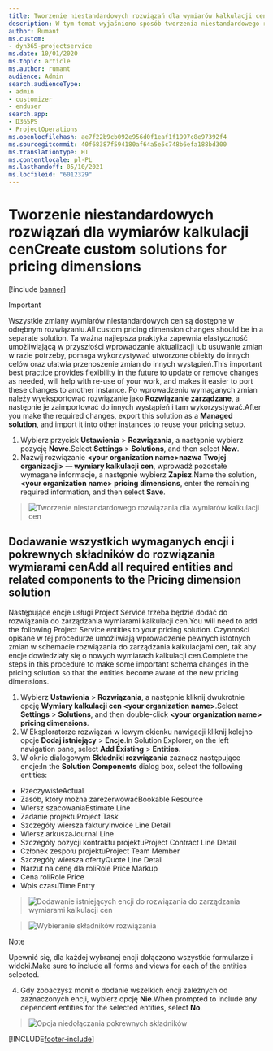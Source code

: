 ```yaml
---
title: Tworzenie niestandardowych rozwiązań dla wymiarów kalkulacji cen
description: W tym temat wyjaśniono sposób tworzenia niestandardowego rozwiązania podczas tworzenia niestandardowych wymiarów kalkulacji cen.
author: Rumant
ms.custom:
- dyn365-projectservice
ms.date: 10/01/2020
ms.topic: article
ms.author: rumant
audience: Admin
search.audienceType:
- admin
- customizer
- enduser
search.app:
- D365PS
- ProjectOperations
ms.openlocfilehash: ae7f22b9cb092e956d0f1eaf1f1997c8e97392f4
ms.sourcegitcommit: 40f68387f594180af64a5e5c748b6efa188bd300
ms.translationtype: HT
ms.contentlocale: pl-PL
ms.lasthandoff: 05/10/2021
ms.locfileid: "6012329"
---
```

# <a name="create-custom-solutions-for-pricing-dimensions"></a><span data-ttu-id="f9381-103">Tworzenie niestandardowych rozwiązań dla wymiarów kalkulacji cen</span><span class="sxs-lookup"><span data-stu-id="f9381-103">Create custom solutions for pricing dimensions</span></span>

[!include [banner](../includes/psa-now-project-operations.md)]

> [!IMPORTANT]
> <span data-ttu-id="f9381-104">Wszystkie zmiany wymiarów niestandardowych cen są dostępne w odrębnym rozwiązaniu.</span><span class="sxs-lookup"><span data-stu-id="f9381-104">All custom pricing dimension changes should be in a separate solution.</span></span> <span data-ttu-id="f9381-105">Ta ważna najlepsza praktyka zapewnia elastyczność umożliwiającą w przyszłości wprowadzanie aktualizacji lub usuwanie zmian w razie potrzeby, pomaga wykorzystywać utworzone obiekty do innych celów oraz ułatwia przenoszenie zmian do innych wystąpień.</span><span class="sxs-lookup"><span data-stu-id="f9381-105">This important best practice provides flexibility in the future to update or remove changes as needed, will help with re-use of your work, and makes it easier to port these changes to another instance.</span></span> <span data-ttu-id="f9381-106">Po wprowadzeniu wymaganych zmian należy wyeksportować rozwiązanie jako **Rozwiązanie zarządzane**, a następnie je zaimportować do innych wystąpień i tam wykorzystywać.</span><span class="sxs-lookup"><span data-stu-id="f9381-106">After you make the required changes, export this solution as a **Managed solution**, and import it into other instances to reuse your pricing setup.</span></span>

1. <span data-ttu-id="f9381-107">Wybierz przycisk **Ustawienia** > **Rozwiązania**, a następnie wybierz pozycję **Nowe**.</span><span class="sxs-lookup"><span data-stu-id="f9381-107">Select **Settings** > **Solutions**, and then select **New**.</span></span> 
2. <span data-ttu-id="f9381-108">Nazwij rozwiązanie **\<your organization name>nazwa Twojej organizacji> — wymiary kalkulacji cen**, wprowadź pozostałe wymagane informacje, a następnie wybierz **Zapisz**.</span><span class="sxs-lookup"><span data-stu-id="f9381-108">Name the solution, **\<your organization name> pricing dimensions**, enter the remaining required information, and then select **Save**.</span></span>

> ![Tworzenie niestandardowego rozwiązania dla wymiarów kalkulacji cen](media/Creation-of-custom-pricing-dimension-solution.PNG)
  
## <a name="add-all-required-entities-and-related-components-to-the-pricing-dimension-solution"></a><span data-ttu-id="f9381-110">Dodawanie wszystkich wymaganych encji i pokrewnych składników do rozwiązania wymiarami cen</span><span class="sxs-lookup"><span data-stu-id="f9381-110">Add all required entities and related components to the Pricing dimension solution</span></span>
<span data-ttu-id="f9381-111">Następujące encje usługi Project Service trzeba będzie dodać do rozwiązania do zarządzania wymiarami kalkulacji cen.</span><span class="sxs-lookup"><span data-stu-id="f9381-111">You will need to add the following Project Service entities to your pricing solution.</span></span> <span data-ttu-id="f9381-112">Czynności opisane w tej procedurze umożliwiają wprowadzenie pewnych istotnych zmian w schemacie rozwiązania do zarządzania kalkulacjami cen, tak aby encje dowiedziały się o nowych wymiarach kalkulacji cen.</span><span class="sxs-lookup"><span data-stu-id="f9381-112">Complete the steps in this procedure to make some important schema changes in the pricing solution so that the entities become aware of the new pricing dimensions.</span></span>

1. <span data-ttu-id="f9381-113">Wybierz **Ustawienia** > **Rozwiązania**, a następnie kliknij dwukrotnie opcję **Wymiary kalkulacji cen \<your organization name>**.</span><span class="sxs-lookup"><span data-stu-id="f9381-113">Select **Settings** > **Solutions**, and then double-click **\<your organization name> pricing dimensions**.</span></span> 
2. <span data-ttu-id="f9381-114">W Eksploratorze rozwiązań w lewym okienku nawigacji kliknij kolejno opcje **Dodaj istniejący** > **Encje**.</span><span class="sxs-lookup"><span data-stu-id="f9381-114">In Solution Explorer, on the left navigation pane, select **Add Existing** > **Entities**.</span></span>
3. <span data-ttu-id="f9381-115">W oknie dialogowym **Składniki rozwiązania** zaznacz następujące encje:</span><span class="sxs-lookup"><span data-stu-id="f9381-115">In the **Solution Components** dialog box, select the following entities:</span></span>

- <span data-ttu-id="f9381-116">Rzeczywiste</span><span class="sxs-lookup"><span data-stu-id="f9381-116">Actual</span></span>
- <span data-ttu-id="f9381-117">Zasób, który można zarezerwować</span><span class="sxs-lookup"><span data-stu-id="f9381-117">Bookable Resource</span></span>
- <span data-ttu-id="f9381-118">Wiersz szacowania</span><span class="sxs-lookup"><span data-stu-id="f9381-118">Estimate Line</span></span>
- <span data-ttu-id="f9381-119">Zadanie projektu</span><span class="sxs-lookup"><span data-stu-id="f9381-119">Project Task</span></span>
- <span data-ttu-id="f9381-120">Szczegóły wiersza faktury</span><span class="sxs-lookup"><span data-stu-id="f9381-120">Invoice Line Detail</span></span>
- <span data-ttu-id="f9381-121">Wiersz arkusza</span><span class="sxs-lookup"><span data-stu-id="f9381-121">Journal Line</span></span>
- <span data-ttu-id="f9381-122">Szczegóły pozycji kontraktu projektu</span><span class="sxs-lookup"><span data-stu-id="f9381-122">Project Contract Line Detail</span></span>
- <span data-ttu-id="f9381-123">Członek zespołu projektu</span><span class="sxs-lookup"><span data-stu-id="f9381-123">Project Team Member</span></span>
- <span data-ttu-id="f9381-124">Szczegóły wiersza oferty</span><span class="sxs-lookup"><span data-stu-id="f9381-124">Quote Line Detail</span></span>
- <span data-ttu-id="f9381-125">Narzut na cenę dla roli</span><span class="sxs-lookup"><span data-stu-id="f9381-125">Role Price Markup</span></span>
- <span data-ttu-id="f9381-126">Cena roli</span><span class="sxs-lookup"><span data-stu-id="f9381-126">Role Price</span></span> 
- <span data-ttu-id="f9381-127">Wpis czasu</span><span class="sxs-lookup"><span data-stu-id="f9381-127">Time Entry</span></span> 

> ![Dodawanie istniejących encji do rozwiązania do zarządzania wymiarami kalkulacji cen](media/Existing-entities-to-PD-solution.png)

> ![Wybieranie składników rozwiązania](media/Dimension-Components.png)

> [!NOTE]
> <span data-ttu-id="f9381-130">Upewnić się, dla każdej wybranej encji dołączono wszystkie formularze i widoki.</span><span class="sxs-lookup"><span data-stu-id="f9381-130">Make sure to include all forms and views for each of the entities selected.</span></span>

4. <span data-ttu-id="f9381-131">Gdy zobaczysz monit o dodanie wszelkich encji zależnych od zaznaczonych encji, wybierz opcję **Nie**.</span><span class="sxs-lookup"><span data-stu-id="f9381-131">When prompted to include any dependent entities for the selected entities, select **No**.</span></span>

> ![Opcja niedołączania pokrewnych składników](media/Do-not-include-required.png)




[!INCLUDE[footer-include](../includes/footer-banner.md)]